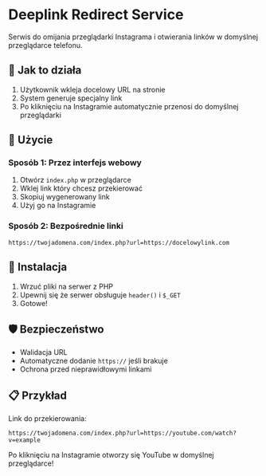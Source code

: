 # Deeplink Redirect Service

Serwis do omijania przeglądarki Instagrama i otwierania linków w domyślnej przeglądarce telefonu.

## 🚀 Jak to działa

1. Użytkownik wkleja docelowy URL na stronie
2. System generuje specjalny link
3. Po kliknięciu na Instagramie automatycznie przenosi do domyślnej przeglądarki

## 📱 Użycie

### Sposób 1: Przez interfejs webowy
1. Otwórz `index.php` w przeglądarce
2. Wklej link który chcesz przekierować
3. Skopiuj wygenerowany link
4. Użyj go na Instagramie

### Sposób 2: Bezpośrednie linki
```
https://twojadomena.com/index.php?url=https://docelowylink.com
```

## 🔧 Instalacja

1. Wrzuć pliki na serwer z PHP
2. Upewnij się że serwer obsługuje `header()` i `$_GET`
3. Gotowe!

## 🛡️ Bezpieczeństwo

- Walidacja URL
- Automatyczne dodanie `https://` jeśli brakuje
- Ochrona przed nieprawidłowymi linkami

## 📋 Przykład

Link do przekierowania:
```
https://twojadomena.com/index.php?url=https://youtube.com/watch?v=example
```

Po kliknięciu na Instagramie otworzy się YouTube w domyślnej przeglądarce!